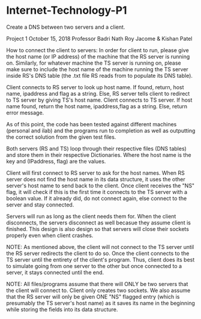 # Internet-Technology-P1
Create a DNS between two servers and a client.

Project 1
October 15, 2018
Professor Badri Nath
Roy Jacome & Kishan Patel

How to connect the client to servers: In order for client to run, please give the host name (or IP address) of the machine that the RS server is running on. Similarly, for whatever machine the TS server is running on, please make sure to include the host name of the machine running the TS server inside RS's DNS table (the .txt file RS reads from to populate its DNS table).

Client connects to RS server to look up host name. If found, return, host name, ipaddress and flag as a string. Else, RS server tells client to redirect to TS server by giving TS's host name. Client connects to TS server. If host name found, return the host name, ipaddress,flag as a string. Else, return error message.

As of this point, the code has been tested against different machines (personal and ilab) and the programs run to completion as well as outputting the correct solution from the given test files.

Both servers (RS and TS) loop through their respective files (DNS tables) and store them in their respective Dictionaries. Where the host name is the key and (IPaddress, flag) are the values.

Client will first connect to RS server to ask for the host names. When RS server does not find the host name in its data structure, it uses the other server's host name to send back to the client. Once client receives the "NS" flag, it will check if this is the first time it connects to the TS server with a boolean value. If it already did, do not connect again, else connect to the server and stay connected.

Servers will run as long as the client needs them for. When the client disconnects, the servers disconnect as well becasue they assume client is finished. This design is also design so that servers will close their sockets properly even when client crashes.

NOTE: As mentioned above, the client will not connect to the TS server until the RS server redirects the client to do so. Once the client connects to the TS server until the entirety of the client's program. Thus, client does its best to simulate going from one server to the other but once connected to a server, it stays connected until the end.

NOTE: All files/programs assume that there will ONLY be two servers that the client will connect to. Client only creates two sockets. We also assume that the RS server will only be given ONE "NS" flagged entry (which is presumably the TS server's host name) as it saves its name in the beginning while storing the fields into its data structure.